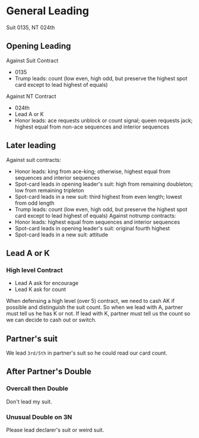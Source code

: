 # General Leading
Suit 0135, NT 024th

## Opening Leading
Against Suit Contract
- 0135
- Trump leads: count (low even, high odd, but preserve the highest spot card except to lead highest of equals)

Against NT Contract
- 024th
- Lead A or K
- Honor leads: ace requests unblock or count signal; queen requests jack; highest equal from non-ace sequences and interior sequences


## Later leading
Against suit contracts:
- Honor leads: king from ace-king; otherwise, highest equal from sequences and interior sequences
- Spot-card leads in opening leader's suit: high from remaining doubleton; low from remaining tripleton
- Spot-card leads in a new suit: third highest from even length; lowest from odd length
- Trump leads: count (low even, high odd, but preserve the highest spot card except to lead highest of equals)
Against notrump contracts:
- Honor leads: highest equal from sequences and interior sequences
- Spot-card leads in opening leader's suit: original fourth highest
- Spot-card leads in a new suit: attitude


## Lead A or K
### High level Contract
- Lead A ask for encourage
- Lead K ask for count

When defensing a high level (over 5) contract,
we need to cash AK if possible and distinguish the suit count.
So when we lead with A, partner must tell us he has K or not.
If lead with K, partner must tell us the count so we can decide to cash out or switch.


## Partner's suit
We lead `3rd/5th` in partner's suit so he could read our card count.


## After Partner's Double
### Overcall then Double
Don't lead my suit.
### Unusual Double on 3N
Please lead declarer's suit or weird suit.
